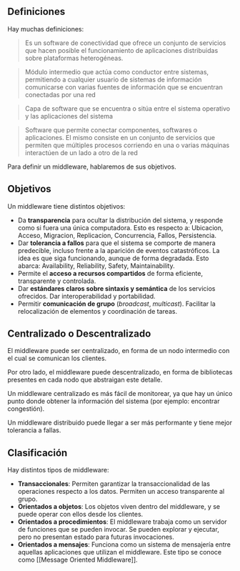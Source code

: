 ## Definiciones

Hay muchas definiciones:

> Es un software de conectividad que ofrece un conjunto de servicios que hacen posible el funcionamiento de aplicaciones distribuidas sobre plataformas heterogéneas.

> Módulo intermedio que actúa como conductor entre sistemas, permitiendo a cualquier usuario de sistemas de información comunicarse con varias fuentes de información que se encuentran conectadas por una red

> Capa de software que se encuentra o sitúa entre el sistema operativo y las aplicaciones del sistema

> Software que permite conectar componentes, softwares o aplicaciones. El mismo consiste en un conjunto de servicios que permiten que múltiples procesos corriendo en una o varias máquinas interactúen de un lado a otro de la red

Para definir un middleware, hablaremos de sus objetivos.

## Objetivos

Un middleware tiene distintos objetivos:

- Da **transparencia** para ocultar la distribución del sistema, y responde como si fuera una única computadora. Esto es respecto a: Ubicacion, Acceso, Migracion, Replicacion, Concurrencia, Fallos, Persistencia.
- Dar **tolerancia a fallos** para que el sistema se comporte de manera predecible, incluso frente a la aparición de eventos catastróficos. La idea es que siga funcionando, aunque de forma degradada. Esto abarca: Availability, Reliability, Safety, Maintainability.
- Permite el **acceso a recursos compartidos** de forma eficiente, transparente y controlada.
- Dar **estándares claros sobre sintaxis y semántica** de los servicios ofrecidos. Dar interoperabilidad y portabilidad.
- Permitir **comunicación de grupo** (_broadcast_, _multicast_). Facilitar la relocalización de elementos y coordinación de tareas.

## Centralizado o Descentralizado

El middleware puede ser centralizado, en forma de un nodo intermedio con el cual se comunican los clientes.

Por otro lado, el middleware puede descentralizado, en forma de bibliotecas presentes en cada nodo que abstraigan este detalle.

Un middleware centralizado es más fácil de monitorear, ya que hay un único punto donde obtener la información del sistema (por ejemplo: encontrar congestión).

Un middleware distribuido puede llegar a ser más performante y tiene mejor tolerancia a fallas.

## Clasificación

Hay distintos tipos de middleware:

- **Transaccionales**: Permiten garantizar la transaccionalidad de las operaciones respecto a los datos. Permiten un acceso transparente al grupo.
- **Orientados a objetos**: Los objetos viven dentro del middleware, y se puede operar con ellos desde los clientes.
- **Orientados a procedimientos**: El middleware trabaja como un servidor de funciones que se pueden invocar. Se pueden explorar y ejecutar, pero no presentan estado para futuras invocaciones.
- **Orientados a mensajes**: Funciona como un sistema de mensajería entre aquellas aplicaciones que utilizan el middleware. Este tipo se conoce como [[Message Oriented Middleware]].
